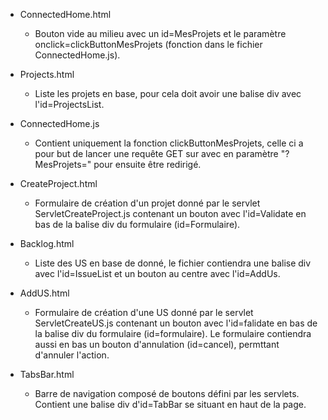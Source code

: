 - ConnectedHome.html
  - Bouton vide au milieu avec un id=MesProjets et le paramètre onclick=clickButtonMesProjets  (fonction dans le fichier ConnectedHome.js).

- Projects.html
  - Liste les projets en base, pour cela doit avoir une balise div avec l'id=ProjectsList.

- ConnectedHome.js
  - Contient uniquement la fonction clickButtonMesProjets, celle ci a pour but de lancer une requête GET sur avec en paramètre "?MesProjets=" pour ensuite être redirigé.

- CreateProject.html
  - Formulaire de création d'un projet donné par le servlet ServletCreateProject.js contenant un bouton avec l'id=Validate en bas de la balise div du formulaire (id=Formulaire).

- Backlog.html
  - Liste des US en base de donné, le fichier contiendra une balise div avec l'id=IssueList et un bouton au centre avec l'id=AddUs.

- AddUS.html
  - Formulaire de création d'une US donné par le servlet ServletCreateUS.js contenant un bouton avec l'id=falidate en bas de la balise div du formulaire (id=formulaire). Le formulaire contiendra aussi en bas un bouton d'annulation (id=cancel), permttant d'annuler l'action.

- TabsBar.html
  - Barre de navigation composé de boutons défini par les servlets. Contient une balise div d'id=TabBar se situant en haut de la page.
